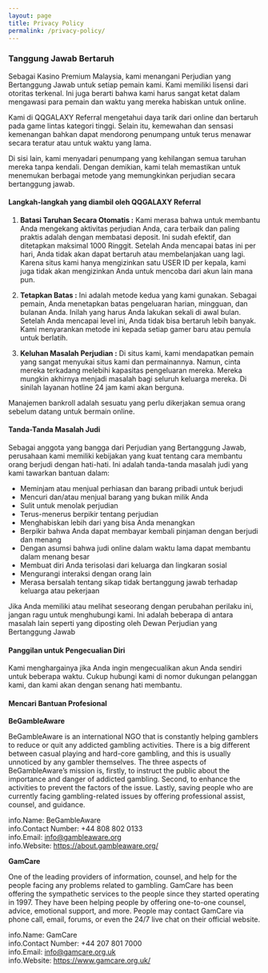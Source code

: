 ```yaml
---
layout: page
title: Privacy Policy
permalink: /privacy-policy/
---
```


### Tanggung Jawab Bertaruh

Sebagai Kasino Premium Malaysia, kami menangani Perjudian yang Bertanggung Jawab untuk setiap pemain kami. Kami memiliki lisensi dari otoritas terkenal. Ini juga berarti bahwa kami harus sangat ketat dalam mengawasi para pemain dan waktu yang mereka habiskan untuk online.

Kami di QQGALAXY Referral mengetahui daya tarik dari online dan bertaruh pada game lintas kategori tinggi. Selain itu, kemewahan dan sensasi kemenangan bahkan dapat mendorong penumpang untuk terus menawar secara teratur atau untuk waktu yang lama.

Di sisi lain, kami menyadari penumpang yang kehilangan semua taruhan mereka tanpa kendali. Dengan demikian, kami telah memastikan untuk menemukan berbagai metode yang memungkinkan perjudian secara bertanggung jawab.

#### Langkah-langkah yang diambil oleh QQGALAXY Referral

1.  **Batasi Taruhan Secara Otomatis :** Kami merasa bahwa untuk membantu Anda mengekang aktivitas perjudian Anda, cara terbaik dan paling praktis adalah dengan membatasi deposit. Ini sudah efektif, dan ditetapkan maksimal 1000 Ringgit. Setelah Anda mencapai batas ini per hari, Anda tidak akan dapat bertaruh atau membelanjakan uang lagi. Karena situs kami hanya mengizinkan satu USER ID per kepala, kami juga tidak akan mengizinkan Anda untuk mencoba dari akun lain mana pun.
    
2.  **Tetapkan Batas :** Ini adalah metode kedua yang kami gunakan. Sebagai pemain, Anda menetapkan batas pengeluaran harian, mingguan, dan bulanan Anda. Inilah yang harus Anda lakukan sekali di awal bulan. Setelah Anda mencapai level ini, Anda tidak bisa bertaruh lebih banyak. Kami menyarankan metode ini kepada setiap gamer baru atau pemula untuk berlatih.
    
3.  **Keluhan Masalah Perjudian :** Di situs kami, kami mendapatkan pemain yang sangat menyukai situs kami dan permainannya. Namun, cinta mereka terkadang melebihi kapasitas pengeluaran mereka. Mereka mungkin akhirnya menjadi masalah bagi seluruh keluarga mereka. Di sinilah layanan hotline 24 jam kami akan berguna.
    

Manajemen bankroll adalah sesuatu yang perlu dikerjakan semua orang sebelum datang untuk bermain online.

#### Tanda-Tanda Masalah Judi

Sebagai anggota yang bangga dari Perjudian yang Bertanggung Jawab, perusahaan kami memiliki kebijakan yang kuat tentang cara membantu orang berjudi dengan hati-hati. Ini adalah tanda-tanda masalah judi yang kami tawarkan bantuan dalam:

*   Meminjam atau menjual perhiasan dan barang pribadi untuk berjudi
*   Mencuri dan/atau menjual barang yang bukan milik Anda
*   Sulit untuk menolak perjudian
*   Terus-menerus berpikir tentang perjudian
*   Menghabiskan lebih dari yang bisa Anda menangkan
*   Berpikir bahwa Anda dapat membayar kembali pinjaman dengan berjudi dan menang
*   Dengan asumsi bahwa judi online dalam waktu lama dapat membantu dalam menang besar
*   Membuat diri Anda terisolasi dari keluarga dan lingkaran sosial
*   Mengurangi interaksi dengan orang lain
*   Merasa bersalah tentang sikap tidak bertanggung jawab terhadap keluarga atau pekerjaan

Jika Anda memiliki atau melihat seseorang dengan perubahan perilaku ini, jangan ragu untuk menghubungi kami. Ini adalah beberapa di antara masalah lain seperti yang diposting oleh Dewan Perjudian yang Bertanggung Jawab

#### Panggilan untuk Pengecualian Diri

Kami menghargainya jika Anda ingin mengecualikan akun Anda sendiri untuk beberapa waktu. Cukup hubungi kami di nomor dukungan pelanggan kami, dan kami akan dengan senang hati membantu.

#### Mencari Bantuan Profesional

  

**BeGambleAware**

BeGambleAware is an international NGO that is constantly helping gamblers to reduce or quit any addicted gambling activities. There is a big different between casual playing and hard-core gambling, and this is usually unnoticed by any gambler themselves. The three aspects of BeGambleAware’s mission is, firstly, to instruct the public about the importance and danger of addicted gambling. Second, to enhance the activities to prevent the factors of the issue. Lastly, saving people who are currently facing gambling-related issues by offering professional assist, counsel, and guidance.  
  
info.Name: BeGambleAware  
info.Contact Number: +44 808 802 0133  
info.Email: info@gambleaware.org  
info.Website: https://about.gambleaware.org/

**GamCare**

One of the leading providers of information, counsel, and help for the people facing any problems related to gambling. GamCare has been offering the sympathetic services to the people since they started operating in 1997. They have been helping people by offering one-to-one counsel, advice, emotional support, and more. People may contact GamCare via phone call, email, forums, or even the 24/7 live chat on their official website.  
  
info.Name: GamCare  
info.Contact Number: +44 207 801 7000  
info.Email: info@gamcare.org.uk  
info.Website: https://www.gamcare.org.uk/